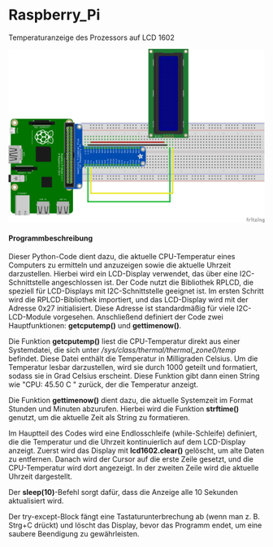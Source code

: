 # Raspberry_Pi
Temperaturanzeige des Prozessors auf LCD 1602

<img src="bild/LCD_1602_Steckplatine.png" width="600">
<h4>Programmbeschreibung</h4>
<p>Dieser Python-Code dient dazu, die aktuelle CPU-Temperatur eines Computers zu ermitteln und anzuzeigen sowie die aktuelle Uhrzeit darzustellen. Hierbei wird ein LCD-Display verwendet, das über eine I2C-Schnittstelle angeschlossen ist. Der Code nutzt die Bibliothek RPLCD, die speziell für LCD-Displays mit I2C-Schnittstelle geeignet ist.
Im ersten Schritt wird die RPLCD-Bibliothek importiert, und das LCD-Display wird mit der Adresse 0x27 initialisiert. Diese Adresse ist standardmäßig für viele I2C-LCD-Module vorgesehen. Anschließend definiert der Code zwei Hauptfunktionen: <b>getcputemp()</b> und <b>gettimenow()</b>.</p>
<p>Die Funktion <b>getcputemp()</b> liest die CPU-Temperatur direkt aus einer Systemdatei, die sich unter <i>/sys/class/thermal/thermal_zone0/temp</i> befindet. Diese Datei enthält die Temperatur in Milligraden Celsius. Um die Temperatur lesbar darzustellen, wird sie durch 1000 geteilt und formatiert, sodass sie in Grad Celsius erscheint. Diese Funktion gibt dann einen String wie "CPU: 45.50 C " zurück, der die Temperatur anzeigt.</p>
<p>Die Funktion <b>gettimenow()</b> dient dazu, die aktuelle Systemzeit im Format Stunden und Minuten abzurufen. Hierbei wird die Funktion <b>strftime()</b> genutzt, um die aktuelle Zeit als String zu formatieren.</p>
<p>Im Hauptteil des Codes wird eine Endlosschleife (while-Schleife) definiert, die die Temperatur und die Uhrzeit kontinuierlich auf dem LCD-Display anzeigt. Zuerst wird das Display mit <b>lcd1602.clear()</b> gelöscht, um alte Daten zu entfernen. Danach wird der Cursor auf die erste Zeile gesetzt, und die CPU-Temperatur wird dort angezeigt. In der zweiten Zeile wird die aktuelle Uhrzeit dargestellt.</p>
<p>Der <b>sleep(10)</b>-Befehl sorgt dafür, dass die Anzeige alle 10 Sekunden aktualisiert wird.</p>
<p>Der try-except-Block fängt eine Tastaturunterbrechung ab (wenn man z. B. Strg+C drückt) und löscht das Display, bevor das Programm endet, um eine saubere Beendigung zu gewährleisten.</p>
